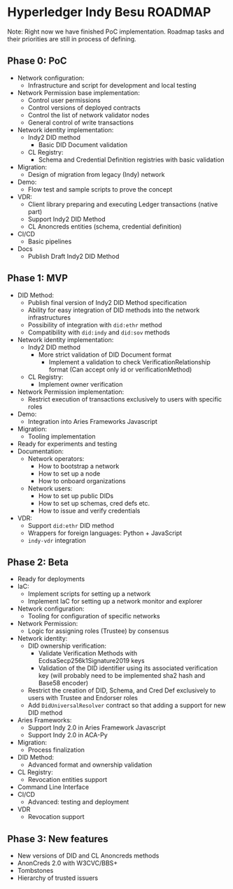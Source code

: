 # Hyperledger Indy Besu ROADMAP

Note: Right now we have finished PoC implementation. Roadmap tasks and their priorities are still in process of defining.

## Phase 0: PoC

* Network configuration:
    * Infrastructure and script for development and local testing
* Network Permission base implementation:
    * Control user permissions
    * Control versions of deployed contracts
    * Control the list of network validator nodes
    * General control of write transactions
* Network identity implementation:
    * Indy2 DID method
      * Basic DID Document validation
    * CL Registry:
      * Schema and Credential Definition registries with basic validation
* Migration:
    * Design of migration from legacy (Indy) network
* Demo:
    * Flow test and sample scripts to prove the concept
* VDR:
    * Client library preparing and executing Ledger transactions (native part)
    * Support Indy2 DID Method
    * CL Anoncreds entities (schema, credential definition)
* CI/CD
    * Basic pipelines
* Docs
  * Publish Draft Indy2 DID Method

## Phase 1: MVP

* DID Method:
    * Publish final version of Indy2 DID Method specification 
    * Ability for easy integration of DID methods into the network infrastructures
    * Possibility of integration with `did:ethr` method
    * Compatibility with `did:indy` and `did:sov` methods
* Network identity implementation:
    * Indy2 DID method
      * More strict validation of DID Document format
        *  Implement a validation to check VerificationRelationship format (Can accept only id or verificationMethod)
    * CL Registry:
      * Implement owner verification
* Network Permission implementation:
    * Restrict execution of transactions exclusively to users with specific roles
* Demo:
    * Integration into Aries Frameworks Javascript
* Migration:
    * Tooling implementation
* Ready for experiments and testing
* Documentation:
    * Network operators:
        * How to bootstrap a network
        * How to set up a node
        * How to onboard organizations
    * Network users:
        * How to set up public DIDs
        * How to set up schemas, cred defs etc.
        * How to issue and verify credentials
* VDR:
    * Support `did:ethr` DID method
    * Wrappers for foreign languages: Python + JavaScript
    * `indy-vdr` integration

## Phase 2: Beta

* Ready for deployments
* IaC:
  * Implement scripts for setting up a network
  * Implement IaC for setting up a network monitor and explorer
* Network configuration:
    * Tooling for configuration of specific networks
* Network Permission:
    * Logic for assigning roles (Trustee) by consensus
* Network identity:
  * DID ownership verification:
    * Validate Verification Methods with EcdsaSecp256k1Signature2019 keys
    * Validation of the DID identifier using its associated verification key (will probably need to be implemented
              sha2 hash and Base58 encoder)
  * Restrict the creation of DID, Schema, and Cred Def exclusively to users with Trustee and Endorser roles
  * Add `DidUniversalResolver` contract so that adding a support for new DID method
* Aries Frameworks:
  * Support Indy 2.0 in Aries Framework Javascript
  * Support Indy 2.0 in ACA-Py
* Migration:
    * Process finalization
* DID Method:
    * Advanced format and ownership validation
* CL Registry:
    * Revocation entities support
* Command Line Interface
* CI/CD
    * Advanced: testing and deployment
* VDR
  * Revocation support

## Phase 3: New features

* New versions of DID and CL Anoncreds methods
* AnonCreds 2.0 with W3CVC/BBS+
* Tombstones
* Hierarchy of trusted issuers
